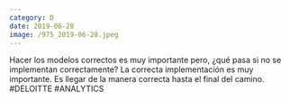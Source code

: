 ```yaml
--- 
category: D 
date: 2019-06-28 
image: /975_2019-06-28.jpeg 
--- 
```


Hacer los modelos correctos es muy importante pero, ¿qué pasa si no se implementan correctamente? La correcta implementación es muy importante. Es llegar de la manera correcta hasta el final del camino. #DELOITTE #ANALYTICS